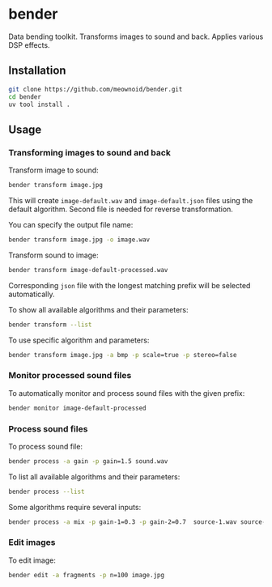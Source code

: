# bender

Data bending toolkit. Transforms images to sound and back. Applies various DSP effects.

## Installation

```bash
git clone https://github.com/meownoid/bender.git
cd bender
uv tool install .
```

## Usage

### Transforming images to sound and back

Transform image to sound:
```bash
bender transform image.jpg
```

This will create `image-default.wav` and `image-default.json` files using the default algorithm. Second file is needed for reverse transformation.

You can specify the output file name:
```bash
bender transform image.jpg -o image.wav
```

Transform sound to image:
```bash
bender transform image-default-processed.wav
```

Corresponding `json` file with the longest matching prefix will be selected automatically.

To show all available algorithms and their parameters:
```bash
bender transform --list
```

To use specific algorithm and parameters:
```bash
bender transform image.jpg -a bmp -p scale=true -p stereo=false
```

### Monitor processed sound files

To automatically monitor and process sound files with the given prefix:
```bash
bender monitor image-default-processed
```

### Process sound files

To process sound file:
```bash
bender process -a gain -p gain=1.5 sound.wav
```

To list all available algorithms and their parameters:
```bash
bender process --list
```

Some algorithms require several inputs:
```bash
bender process -a mix -p gain-1=0.3 -p gain-2=0.7  source-1.wav source-2.wav
```

### Edit images

To edit image:
 ```bash
 bender edit -a fragments -p n=100 image.jpg
 ```
